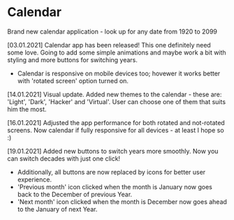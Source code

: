 # Calendar
Brand new calendar application - look up for any date from 1920 to 2099

[03.01.2021]
Calendar app has been released! This one definitely need some love. Going to add
some simple animations and maybe work a bit with styling and more buttons for switching
years.

- Calendar is responsive on mobile devices too; hovewer it works better with 
'rotated screen' option turned on.

[14.01.2021]
Visual update. Added new themes to the calendar - these are: 
'Light', 'Dark', 'Hacker' and 'Virtual'. User can choose one of them that 
suits him the most.

[16.01.2021]
Adjusted the app performance for both rotated and not-rotated screens.
Now calendar if fully responsive for all devices - at least I hope so :)

[19.01.2021]
Added new buttons to switch years more smoothly. Now you can switch decades
with just one click!
 - Additionally, all buttons are now replaced by icons for better user 
 experience. 
 - 'Previous month' icon clicked when the month is January now goes back
   to the December of previous Year.
 - 'Next month' icon clicked when the month is December now goes ahead
   to the January of next Year.
